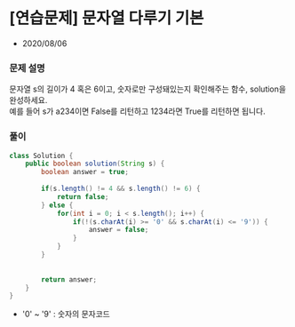 # [연습문제] 문자열 다루기 기본

* 2020/08/06

### 문제 설명
문자열 s의 길이가 4 혹은 6이고, 숫자로만 구성돼있는지 확인해주는 함수, solution을 완성하세요.  
예를 들어 s가 a234이면 False를 리턴하고 1234라면 True를 리턴하면 됩니다.

### 풀이
```java
class Solution {
    public boolean solution(String s) {
        boolean answer = true;
        
        if(s.length() != 4 && s.length() != 6) {
            return false;
        } else {
            for(int i = 0; i < s.length(); i++) {
                if(!(s.charAt(i) >= '0' && s.charAt(i) <= '9')) {
                    answer = false;
                }
            } 
        }
        
        
        return answer;
    }
}
```

- '0' ~ '9' : 숫자의 문자코드
